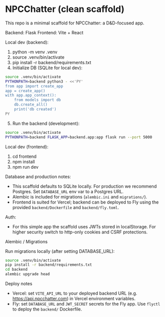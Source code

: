 # NPCChatter (clean scaffold)

This repo is a minimal scaffold for NPCChatter: a D&D-focused app.

Backend: Flask
Frontend: Vite + React

Local dev (backend):

1. python -m venv .venv
2. source .venv/bin/activate
3. pip install -r backend/requirements.txt
4. Initialize DB (SQLite for local dev):

```bash
source .venv/bin/activate
PYTHONPATH=backend python3 - <<'PY'
from app import create_app
app = create_app()
with app.app_context():
	from models import db
	db.create_all()
	print('db created')
PY
```

5. Run the backend (development):

```bash
source .venv/bin/activate
PYTHONPATH=backend FLASK_APP=backend.app:app flask run --port 5000
```

Local dev (frontend):

1. cd frontend
2. npm install
3. npm run dev

Database and production notes:

- This scaffold defaults to SQLite locally. For production we recommend Postgres. Set `DATABASE_URL` env var to a Postgres URL.
- Alembic is included for migrations (`alembic.ini` and `migrations/`).
- Frontend is suited for Vercel; backend can be deployed to Fly using the provided `backend/Dockerfile` and `backend/fly.toml`.

Auth:

- For this simple app the scaffold uses JWTs stored in localStorage. For higher security switch to http-only cookies and CSRF protections.

Alembic / Migrations

Run migrations locally (after setting DATABASE_URL):

```bash
source .venv/bin/activate
pip install -r backend/requirements.txt
cd backend
alembic upgrade head
```

Deploy notes

- Vercel: set `VITE_API_URL` to your deployed backend URL (e.g. https://api.npcchatter.com) in Vercel environment variables.
- Fly: set `DATABASE_URL` and `JWT_SECRET` secrets for the Fly app. Use `flyctl` to deploy the `backend/` Dockerfile.
